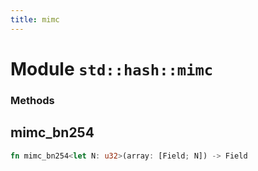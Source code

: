 ```yaml
---
title: mimc
---
```


# Module `std::hash::mimc`

### Methods

## mimc_bn254

```rust
fn mimc_bn254<let N: u32>(array: [Field; N]) -> Field
```

